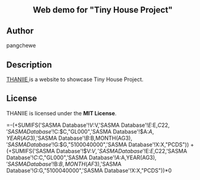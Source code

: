 <h2 align="center"> Web demo for "Tiny House Project"</h2>



## Author
pangchewe

## Description
<a href="https://pangchewe.github.io/tiny-house/" target="_blank"> THANIIE </a> is a website to showcase Tiny House Project. <!-- Built with love -->

## License
THANIIE is licensed under the **MIT License**.

=-(+SUMIFS('SASMA Database'!$V:$V,'SASMA Database'!$E:$E,$C22,'SASMA Database'!$C:$C,"GL000",'SASMA Database'!$A:$A,YEAR(AG$3),'SASMA Database'!$B:$B,MONTH(AG$3),'SASMA Database'!$G:$G,"5100040000",'SASMA Database'!X:X,"PCDS"))
+(+SUMIFS('SASMA Database'!$V:$V,'SASMA Database'!$E:$E,$C22,'SASMA Database'!$C:$C,"GL000",'SASMA Database'!$A:$A,YEAR(AG$3),'SASMA Database'!$B:$B,MONTH(AF$3),'SASMA Database'!$G:$G,"5100040000",'SASMA Database'!X:X,"PCDS"))*0
